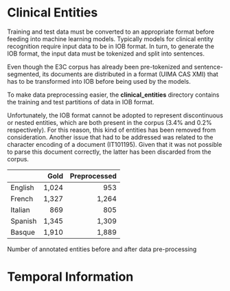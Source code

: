 # Clinical Entities

Training and test data must be converted to an appropriate format before feeding into machine
learning models. Typically models for clinical entity recognition require input data to be in IOB format.
In turn, to generate the IOB format, the input data must be tokenized and split into sentences.

Even though the E3C corpus has already been pre-tokenized and sentence-segmented, its documents are distributed in a format (UIMA
CAS XMI) that has to be transformed into IOB before being used by the models. 

To make data preprocessing easier, the **clinical_entities** directory contains the training and test partitions of data in IOB format.

Unfortunately, the IOB format cannot be adopted to represent discontinuous or nested entities, which are both
present in the corpus (3.4% and 0.2% respectively). For this reason, this kind of entities has
been removed from consideration. Another issue that had to be addressed was related to the character encoding of
a document (IT101195). Given that it was not possible to parse this document correctly, the latter
has been discarded from the corpus.

|   | Gold | Preprocessed |
|:---|---:|---:|
| English |   1,024  |   953  |
| French  |   1,327  | 1,264  |
| Italian |     869  |   805  |
| Spanish |   1,345  | 1,309  |
| Basque  |   1,910  | 1,889  |

Number of annotated entities before and after data pre-processing

# Temporal Information
